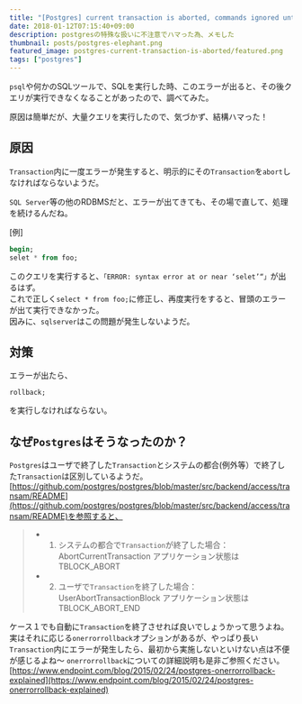 ```yaml
---
title: "[Postgres] current transaction is aborted, commands ignored until end of transaction block"
date: 2018-01-12T07:15:40+09:00
description: postgresの特殊な扱いに不注意でハマった為、メモした
thumbnail: posts/postgres-elephant.png
featured_image: postgres-current-transaction-is-aborted/featured.png
tags: ["postgres"]
---
```


`psql`や何かのSQLツールで、SQLを実行した時、このエラーが出ると、その後クエリが実行できなくなることがあったので、調べてみた。

原因は簡単だが、大量クエリを実行したので、気づかず、結構ハマった！

## 原因
`Transaction`内に一度エラーが発生すると、明示的にその`Transaction`を`abort`しなければならないようだ。

`SQL Server`等の他のRDBMSだと、エラーが出てきても、その場で直して、処理を続けるんだね。

[例]
```sql
begin;
selet * from foo;
```
このクエリを実行すると、`「ERROR: syntax error at or near ‘selet’“」`が出るはず。\
これで正しく`select * from foo;`に修正し、再度実行をすると、冒頭のエラーが出て実行できなかった。\
因みに、`sqlserver`はこの問題が発生しないようだ。

## 対策
エラーが出たら、
```
rollback;
```
を実行しなければならない。

## なぜ`Postgres`はそうなったのか？
`Postgres`はユーザで終了した`Transaction`とシステムの都合(例外等）で終了した`Transaction`は区別しているようだ。
[https://github.com/postgres/postgres/blob/master/src/backend/access/transam/README](https://github.com/postgres/postgres/blob/master/src/backend/access/transam/README)を参照すると、
>- 1. システムの都合で`Transaction`が終了した場合：AbortCurrentTransaction アプリケーション状態はTBLOCK_ABORT
>- 2. ユーザで`Transaction`を終了した場合：UserAbortTransactionBlock アプリケーション状態はTBLOCK_ABORT_END

ケース１でも自動に`Transaction`を終了させれば良いでしょうかって思うよね。
実はそれに応じる`onerrorrollback`オプションがあるが、やっぱり長い`Transaction`内にエラーが発生したら、最初から実施しないといけない点は不便が感じるよね〜
`onerrorrollback`についての詳細説明も是非ご参照ください。
[https://www.endpoint.com/blog/2015/02/24/postgres-onerrorrollback-explained](https://www.endpoint.com/blog/2015/02/24/postgres-onerrorrollback-explained)
